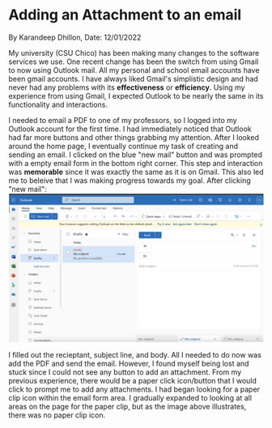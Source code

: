 # Adding an Attachment to an email
By Karandeep Dhillon, Date: 12/01/2022

My university (CSU Chico) has been making many changes to the software services we use. One recent change has been the switch from using Gmail to now using Outlook mail. All my personal and school email accounts have been gmail accounts. I have always liked Gmail's simplistic design and had never had any problems with its **effectiveness** or **efficiency**. Using my experience from using Gmail, I expected Outlook to be nearly the same in its functionality and interactions.

I needed to email a PDF to one of my professors, so I logged into my Outlook account for the first time. I had immediately noticed that Outlook had far more buttons and other things grabbing my attention. After I looked around the home page, I eventually continue my task of creating and sending an email. I clicked on the blue "new mail" button and was prompted with a empty email form in the bottom right corner. This step and interaction was **memorable** since it was exactly the same as it is on Gmail. This also led me to beleive that I was making progress towards my goal. 
After clicking "new mail": 
![alt text](../assets/emailhome.png) 

I filled out the recieptant, subject line, and body. All I needed to do now was add the PDF and send the email. However, I found myself being lost and stuck since I could not see any button to add an attachment. From my previous experience, there would be a paper click icon/button that I would click to prompt me to add any attachments. I had began looking for a paper clip icon within the email form area. I gradually expanded to looking at all areas on the page for the paper clip, but as the image above illustrates, there was no paper clip icon. 
